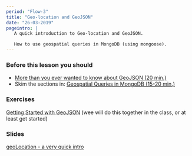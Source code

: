 ```yaml
---
period: "Flow-3"
title: "Geo-location and GeoJSON"
date: "26-03-2019"
pageintro: | 
   A quick introduction to Geo-location and GeoJSON. 

   How to use geospatial queries in MongoDB (using mongoose).
---
```


### Before this lesson you should
<!--readings_begin-->
- [More than you ever wanted to know about GeoJSON (20 min.)](https://macwright.org/2015/03/23/geojson-second-bite)
- Skim the sections in: [Geospatial Queries in MongoDB (15-20 min.)](https://docs.mongodb.com/manual/geospatial-queries/)
<!--readings_end-->


### Exercises
<!--exercises_begin-->
[Getting Started with GeoJSON](https://docs.google.com/document/d/1AmOU_c_ELEyn522X1j8rFnfUAt7u8fMpvH7t-KshS1s/edit?usp=sharing) (wee will do this together in the class, or at least get started)
 <!--exercises_end-->

### Slides
[geoLocation - a very quick intro](https://docs.google.com/presentation/d/1vrHg25THjO3nar--glMoolsrVhzZRg4rc_khqdVn4sU/edit?usp=sharing)
